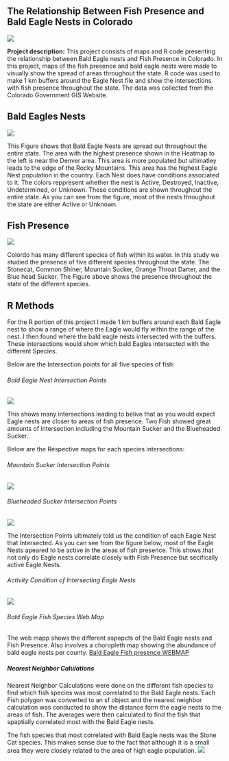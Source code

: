 ## The Relationship Between Fish Presence and Bald Eagle Nests in Colorado

<img src="../images/baldbanner.jpg?raw=true"/>

**Project description:** This project consists of maps and R code presenting the relationship between Bald Eagle nests and Fish Presence in Colorado. In this project, maps of the fish presence and bald eagle nests were made to visually show the spread of areas throughout the state. R code was used to make 1 km buffers around the Eagle Nest file and show the intersections with fish presence throughout the state. The data was collected from the Colorado Government GIS Website.

## Bald Eagles Nests

<img src="../images/BaldEagleFinal12.jpg?raw=true"/>

  This Figure shows that Bald Eagle Nests are spread out throughout the entire state. The area with the highest presence shown in the Heatmap to the left is near the Denver area. This area is more populated but ultimatley leads to the edge of the Rocky Mountains. This area has the highest Eagle Nest population in the country. Each Nest does have conditions associated to it. The colors reppresent whether the nest is Active, Destroyed, Inactive, Undetermined, or Unknown. These conditions are shown throughout the entire state. As you can see from the figure, most of the nests throughout the state are either Active or Unknown.

## Fish Presence

<img src="../images/ColoradoFishFinal.jpg?raw=true"/>

  Colordo has many different species of fish within its water. In this study we studied the presence of five different species throughout the state. The Stonecat, Common Shiner, Mountain Sucker, Orange Throat Darter, and the Blue head Sucker. The Figure above shows the presence throughout the state of the different species.
  
  ## R Methods
  
  For the R portion of this project I made 1 km buffers around each Bald Eagle nest to show a range of where the Eagle would fly within the range of the nest. I then found where the bald eagle nests intersected with the buffers. These intersections would show which bald Eagles intersected with the different Species.
  
  Below are the Intersection points for all five species of fish:
  
  ###### Bald Eagle Nest Intersection Points
  <img src="../images/AllFish.jpg?raw=true"/>
  
  This shows many intersections leading to belive that as you would expect Eagle nests are closer to areas of fish presence. Two Fish showed great amounts of intersection including the Mountain Sucker and the Blueheaded Sucker.
  
  Below are the Respective maps for each species intersections:
  
###### Mountain Sucker Intersection Points
  <img src="../images/MountainFishFinal.jpg?raw=true"/>
  
###### Blueheaded Sucker Intersection Points
  <img src="../images/Blueheaded.jpg?raw=true"/>
  
  The Intersection Points ultimately told us the condition of each Eagle Nest that Intersected. As you can see from the figure below, most of the Eagle Nests apeared to be active in the areas of fish presence. This shows that not only do Eagle nests correlate closely with Fish Presence but secifically active Eagle Nests.
  
###### Activity Condition of Intersecting Eagle Nests
 <img src="../images/graph.JPG?raw=true"/>
 
###### Bald Eagle Fish Species Web Map
 
  The web mapp shows the different aspepcts of the Bald Eagle nests and Fish Presence. Also involves a choropleth map showing the abundance of bald eagle nests per county.
  [Bald Eagle Fish presence WEBMAP](/qgis2web_2020_04_23-13_02_30_659492)
  
  ##### Nearest Neighbor Calulations
  
  Nearest Neighbor Calculations were done on the different fish species to find which fish species was most correlated to the Bald Eagle nests. Each Fish polygon was converted to an sf object and the nearest neighbor calculation was conducted to show the distance form the eagle nests to the areas of fish. The averages were then calculated to find the fish that spaptially correlated most with the Bald Eagle nests. 
  
  The fish species that most correlated with Bald Eagle nests was the Stone Cat species. This makes sense due to the fact that although it is a small area they were closely related to the area of high eagle population.
  <img src="../images/graph.JPG?raw=true"/>
  
  

  
  
  
  


